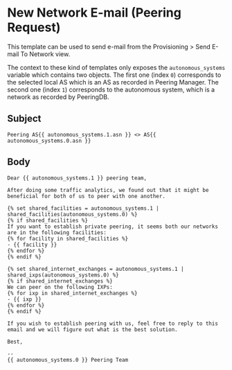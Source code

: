 # New Network E-mail (Peering Request)

This template can be used to send e-mail from the Provisioning > Send E-mail
To Network view.

The context to these kind of templates only exposes the `autonomous_systems`
variable which contains two objects. The first one (index `0`) corresponds to
the selected local AS which is an AS as recorded in Peering Manager. The
second one (index `1`) corresponds to the autonomous system, which is a
network as recorded by PeeringDB.

## Subject

```no-highlight
Peering AS{{ autonomous_systems.1.asn }} <> AS{{ autonomous_systems.0.asn }}
```

## Body

```no-highlight
Dear {{ autonomous_systems.1 }} peering team,

After doing some traffic analytics, we found out that it might be beneficial for both of us to peer with one another.

{% set shared_facilities = autonomous_systems.1 | shared_facilities(autonomous_systems.0) %}
{% if shared_facilities %}
If you want to establish private peering, it seems both our networks are in the following facilities:
{% for facility in shared_facilities %}
- {{ facility }}
{% endfor %}
{% endif %}

{% set shared_internet_exchanges = autonomous_systems.1 | shared_ixps(autonomous_systems.0) %}
{% if shared_internet_exchanges %}
We can peer on the following IXPs:
{% for ixp in shared_internet_exchanges %}
- {{ ixp }}
{% endfor %}
{% endif %}

If you wish to establish peering with us, feel free to reply to this email and we will figure out what is the best solution.

Best,

--
{{ autonomous_systems.0 }} Peering Team
```
